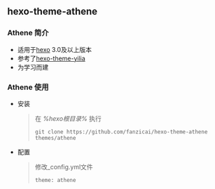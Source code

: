 ## hexo-theme-athene ##

### Athene 简介 ###
-  适用于[hexo](https://github.com/hexojs/hexo) 3.0及以上版本
-  参考了[hexo-theme-yilia](https://github.com/litten/hexo-theme-yilia)
-  为学习而建

### Athene 使用 ###
- 安装

    > 在 *%hexo根目录%* 执行  
    >  
    >`git clone https://github.com/fanzicai/hexo-theme-athene  themes/athene`

- 配置

    > 修改_config.yml文件
    > 
    > `theme: athene`
